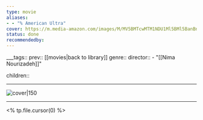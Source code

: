 ```yaml
---
type: movie
aliases:
- - "% American Ultra"
cover: https://m.media-amazon.com/images/M/MV5BMTcwMTM1NDU1Ml5BMl5BanBnXkFtZTgwNDk5MTgzNjE@._V1_SX300.jpg
status: done
recommendedby:
---
```

___tags:: prev:: [[movies|back to library]]
genre::
director:: - "[[Nima Nourizadeh]]"
  
children::
___
![cover|150](https://m.media-amazon.com/images/M/MV5BMTcwMTM1NDU1Ml5BMl5BanBnXkFtZTgwNDk5MTgzNjE@._V1_SX300.jpg)
___
<% tp.file.cursor(0) %>

